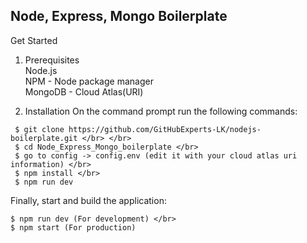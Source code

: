 <h2> Node, Express, Mongo Boilerplate </h2>

Get Started

1. Prerequisites </br>
Node.js </br>
NPM - Node package manager </br>
MongoDB - Cloud Atlas(URI) 

2. Installation
On the command prompt run the following commands:

```
 $ git clone https://github.com/GitHubExperts-LK/nodejs-boilerplate.git </br> </br>
 $ cd Node_Express_Mongo_boilerplate </br>
 $ go to config -> config.env (edit it with your cloud atlas uri information) </br>
 $ npm install </br>
 $ npm run dev
```

Finally, start and build the application:
```
$ npm run dev (For development) </br>
$ npm start (For production)
```
